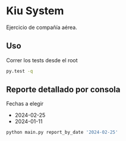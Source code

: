 # Kiu System

Ejercicio de compañía aérea.

## Uso

Correr los tests desde el root

```bash
py.test -q
```

## Reporte detallado por consola
Fechas a elegir
- 2024-02-25
- 2024-01-11
```python
python main.py report_by_date '2024-02-25'
```